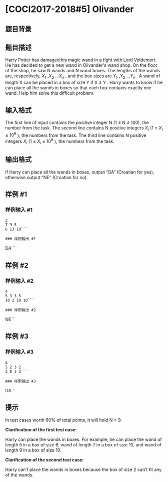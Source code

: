 # [COCI2017-2018#5] Olivander

## 题目背景



## 题目描述

Harry Potter has damaged his magic wand in a fight with Lord Voldemort. He has decided to
get a new wand in Olivander's wand shop. On the floor of the shop, he saw ​N wands and ​N
wand boxes. The lengths of the wands are, respectively, $X_1$
,$X_2$
...​$X_n$
, and the box sizes are
$Y_1$
,​$Y_2$
...$Y_n$
. A wand of length ​X can be placed in a box of size ​Y if ​X ≤ ​Y
. Harry wants to know
if he can place all the wands in boxes so that each box contains exactly one wand.
Help him solve this difficult problem.

## 输入格式

The first line of input contains the positive integer ​N
(1 ≤ ​N
≤ 100), the number from the task.
The second line contains ​N
positive integers ​$X_i$
(1 ≤ ​$X_i$
≤ $10^9$​ ), the numbers from the task.
The third line contains ​N
positive integers ​$X_i$
(1 ≤ $X_i$
≤ $10^9$​​ ), the numbers from the task.

## 输出格式

If Harry can place all the wands in boxes, output “DA” (Croatian for yes), otherwise output
“NE” (Croatian for no).

## 样例 #1

### 样例输入 #1
```
3
7 9 5
6 13 10```

### 样例输出 #1

```
DA```

## 样例 #2

### 样例输入 #2
```
4
5 3 3 5
10 2 10 10```

### 样例输出 #2

```
NE```

## 样例 #3

### 样例输入 #3
```
4
5 2 3 2
3 8 3 3```

### 样例输出 #3

```
DA```

## 提示

In test cases worth 60% of total points, it will hold ​N
≤ 9.

**Clarification of the first test case:**

Harry can place the wands in boxes. For example, he can place the wand of length 5 in a box of size
6, wand of length 7 in a box of size 13, and wand of length 9 in a box of size 10.

**Clarification of the second test case:**

Harry can’t place the wands in boxes because the box of size 2 can’t fit any of the wands.
